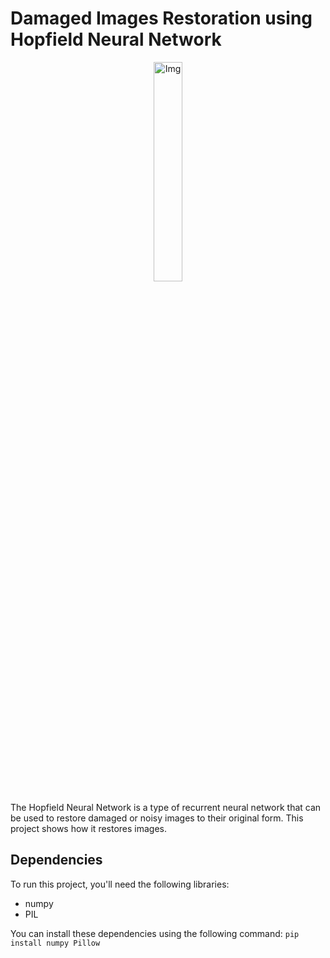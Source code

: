 # Damaged Images Restoration using Hopfield Neural Network

<div align="center">
  <img src="https://i.ibb.co/bKmMwWT/Hopfield.png" alt="Img" width="30%">
</div>

The Hopfield Neural Network is a type of recurrent neural network that can be used to restore damaged or noisy images to their original form. This project shows how it restores images.

## Dependencies

To run this project, you'll need the following libraries:

- numpy
- PIL

You can install these dependencies using the following command:
`pip install numpy Pillow`
